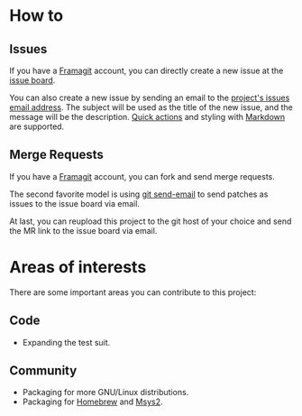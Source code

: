 # How to
## Issues
If you have a [Framagit](https://framagit.org) account, you can directly create a new issue at the [issue board](https://framagit.org/tractor/tractor/-/issues).

You can also create a new issue by sending an email to the [project's issues email address](mailto:gitlab-incoming+tractor-tractor-67089-4tkz1e0f90cy2gilp6fnnpcfw-issue@framagit.org). The subject will be used as the title of the new issue, and the message will be the description. [Quick actions](https://framagit.org/help/user/project/quick_actions) and styling with [Markdown](https://framagit.org/help/user/markdown) are supported.

## Merge Requests
If you have a [Framagit](https://framagit.org) account, you can fork and send merge requests.

The second favorite model is using [git send-email](https://git-scm.com/docs/git-send-email) to send patches as issues to the issue board via email.

At last, you can reupload this project to the git host of your choice and send the MR link to the issue board via email.


# Areas of interests
There are some important areas you can contribute to this project:

## Code
* Expanding the test suit.

## Community
* Packaging for more GNU/Linux distributions.
* Packaging for [Homebrew](https://brew.sh) and [Msys2](https://www.msys2.org).
